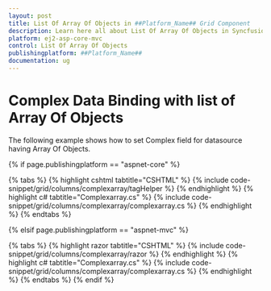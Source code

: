 ```yaml
---
layout: post
title: List Of Array Of Objects in ##Platform_Name## Grid Component
description: Learn here all about List Of Array Of Objects in Syncfusion ##Platform_Name## Grid component and more.
platform: ej2-asp-core-mvc
control: List Of Array Of Objects
publishingplatform: ##Platform_Name##
documentation: ug
---
```



# Complex Data Binding with list of Array Of Objects

The following example shows how to set Complex field for datasource having Array Of Objects.

{% if page.publishingplatform == "aspnet-core" %}

{% tabs %}
{% highlight cshtml tabtitle="CSHTML" %}
{% include code-snippet/grid/columns/complexarray/tagHelper %}
{% endhighlight %}
{% highlight c# tabtitle="Complexarray.cs" %}
{% include code-snippet/grid/columns/complexarray/complexarray.cs %}
{% endhighlight %}
{% endtabs %}

{% elsif page.publishingplatform == "aspnet-mvc" %}

{% tabs %}
{% highlight razor tabtitle="CSHTML" %}
{% include code-snippet/grid/columns/complexarray/razor %}
{% endhighlight %}
{% highlight c# tabtitle="Complexarray.cs" %}
{% include code-snippet/grid/columns/complexarray/complexarray.cs %}
{% endhighlight %}
{% endtabs %}
{% endif %}

